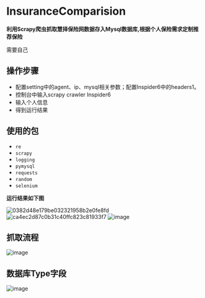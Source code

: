 # InsuranceComparision

**利用Scrapy爬虫抓取慧择保险网数据存入Mysql数据库,根据个人保险需求定制推荐保险**  


需要自己 

## 操作步骤  
* 配置setting中的agent、ip、mysql相关参数；配置Inspider6中的headers1。
* 控制台中输入scrapy crawler Inspider6  
* 输入个人信息  
* 得到运行结果  

## 使用的包
- `re`
- `scrapy`
- `logging`
- `pymysql`
- `requests`
- `random`
- `selenium`

**运行结果如下图**

![0382d48e179be032321958b2e0fe8fd](https://github.com/user-attachments/assets/99fbec4a-9b3d-4989-bedd-7ca198d2b60e)
![ca4ec2d87c0b31c40ffc823c81933f7](https://github.com/user-attachments/assets/cb4b1894-5a8f-4862-b157-0b3692405b47)
![image](https://github.com/user-attachments/assets/63d753c9-27c1-44ae-9555-1fe8ecc387c1)

## 抓取流程

![image](https://github.com/user-attachments/assets/f72f6675-ea18-4573-b58e-973d8cd9e6d3)



## 数据库Type字段  

![image](https://github.com/user-attachments/assets/9dfd90c4-3ba5-4d01-a1bb-3ffea3c276ef)

